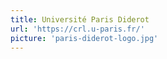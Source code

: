 ```yaml
---
title: Université Paris Diderot
url: 'https://crl.u-paris.fr/'
picture: 'paris-diderot-logo.jpg'
---
```

